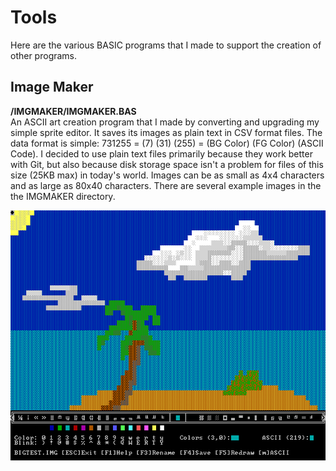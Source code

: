 # Tools

Here are the various BASIC programs that I made to support the creation of other programs.  

## Image Maker
**/IMGMAKER/IMGMAKER.BAS**  
An ASCII art creation program that I made by converting and upgrading my simple sprite editor. It saves its images as plain text in CSV format files. The data format is simple: 731255 = (7) (31) (255) = (BG Color) (FG Color) (ASCII Code). I decided to use plain text files primarily because they work better with Git, but also because disk storage space isn't a problem for files of this size (25KB max) in today's world. Images can be as small as 4x4 characters and as large as 80x40 characters. There are several example images in the the IMGMAKER directory.  

<img src="../IMG/imgmaker.png" width="640" height="400" title="ASCII Image Maker"/>  